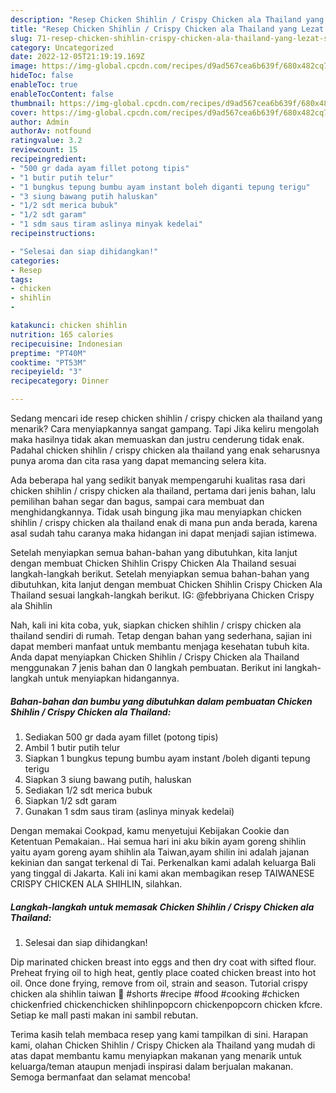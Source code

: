 ```yaml
---
description: "Resep Chicken Shihlin / Crispy Chicken ala Thailand yang Lezat Sekali"
title: "Resep Chicken Shihlin / Crispy Chicken ala Thailand yang Lezat Sekali"
slug: 71-resep-chicken-shihlin-crispy-chicken-ala-thailand-yang-lezat-sekali
category: Uncategorized
date: 2022-12-05T21:19:19.169Z
image: https://img-global.cpcdn.com/recipes/d9ad567cea6b639f/680x482cq70/chicken-shihlin-crispy-chicken-ala-thailand-foto-resep-utama.jpg
hideToc: false
enableToc: true
enableTocContent: false
thumbnail: https://img-global.cpcdn.com/recipes/d9ad567cea6b639f/680x482cq70/chicken-shihlin-crispy-chicken-ala-thailand-foto-resep-utama.jpg
cover: https://img-global.cpcdn.com/recipes/d9ad567cea6b639f/680x482cq70/chicken-shihlin-crispy-chicken-ala-thailand-foto-resep-utama.jpg
author: Admin
authorAv: notfound
ratingvalue: 3.2
reviewcount: 15
recipeingredient:
- "500 gr dada ayam fillet potong tipis"
- "1 butir putih telur"
- "1 bungkus tepung bumbu ayam instant boleh diganti tepung terigu"
- "3 siung bawang putih haluskan"
- "1/2 sdt merica bubuk"
- "1/2 sdt garam"
- "1 sdm saus tiram aslinya minyak kedelai"
recipeinstructions:

- "Selesai dan siap dihidangkan!"
categories:
- Resep
tags:
- chicken
- shihlin
- 

katakunci: chicken shihlin  
nutrition: 165 calories
recipecuisine: Indonesian
preptime: "PT40M"
cooktime: "PT53M"
recipeyield: "3"
recipecategory: Dinner

---
```



Sedang mencari ide resep chicken shihlin / crispy chicken ala thailand yang menarik? Cara menyiapkannya sangat gampang. Tapi Jika keliru mengolah maka hasilnya tidak akan memuaskan dan justru cenderung tidak enak. Padahal chicken shihlin / crispy chicken ala thailand yang enak seharusnya punya aroma dan cita rasa yang dapat memancing selera kita.


Ada beberapa hal yang sedikit banyak mempengaruhi kualitas rasa dari chicken shihlin / crispy chicken ala thailand, pertama dari jenis bahan, lalu pemilihan bahan segar dan bagus, sampai cara membuat dan menghidangkannya. Tidak usah bingung jika mau menyiapkan chicken shihlin / crispy chicken ala thailand enak di mana pun anda berada, karena asal sudah tahu caranya maka hidangan ini dapat menjadi sajian istimewa.

Setelah menyiapkan semua bahan-bahan yang dibutuhkan, kita lanjut dengan membuat Chicken Shihlin Crispy Chicken Ala Thailand sesuai langkah-langkah berikut. Setelah menyiapkan semua bahan-bahan yang dibutuhkan, kita lanjut dengan membuat Chicken Shihlin Crispy Chicken Ala Thailand sesuai langkah-langkah berikut. IG: @febbriyana Chicken Crispy ala Shihlin


Nah, kali ini kita coba, yuk, siapkan chicken shihlin / crispy chicken ala thailand sendiri di rumah. Tetap dengan bahan yang sederhana, sajian ini dapat memberi manfaat untuk membantu menjaga kesehatan tubuh kita. Anda dapat menyiapkan Chicken Shihlin / Crispy Chicken ala Thailand menggunakan 7 jenis bahan dan 0 langkah pembuatan. Berikut ini langkah-langkah untuk menyiapkan hidangannya.

<!--inarticleads1-->

##### Bahan-bahan dan bumbu yang dibutuhkan dalam pembuatan Chicken Shihlin / Crispy Chicken ala Thailand:

1. Sediakan 500 gr dada ayam fillet (potong tipis)
1. Ambil 1 butir putih telur
1. Siapkan 1 bungkus tepung bumbu ayam instant /boleh diganti tepung terigu
1. Siapkan 3 siung bawang putih, haluskan
1. Sediakan 1/2 sdt merica bubuk
1. Siapkan 1/2 sdt garam
1. Gunakan 1 sdm saus tiram (aslinya minyak kedelai)


Dengan memakai Cookpad, kamu menyetujui Kebijakan Cookie dan Ketentuan Pemakaian.. Hai semua hari ini aku bikin ayam goreng shihlin yaitu ayam goreng ayam shihlin ala Taiwan,ayam shilin ini adalah jajanan kekinian dan sangat terkenal di Tai. Perkenalkan kami adalah keluarga Bali yang tinggal di Jakarta. Kali ini kami akan membagikan resep TAIWANESE CRISPY CHICKEN ALA SHIHLIN, silahkan. 

<!--inarticleads2-->

##### Langkah-langkah untuk memasak Chicken Shihlin / Crispy Chicken ala Thailand:


1. Selesai dan siap dihidangkan!

Dip marinated chicken breast into eggs and then dry coat with sifted flour. Preheat frying oil to high heat, gently place coated chicken breast into hot oil. Once done frying, remove from oil, strain and season. Tutorial crispy chicken ala shihlin taiwan 🍗 #shorts #recipe #food #cooking #chicken chickenfried chickenchicken shihlinpopcorn chickenpopcorn chicken kfcre. Setiap ke mall pasti makan ini sambil rebutan. 

Terima kasih telah membaca resep yang kami tampilkan di sini. Harapan kami, olahan Chicken Shihlin / Crispy Chicken ala Thailand yang mudah di atas dapat membantu kamu menyiapkan makanan yang menarik untuk keluarga/teman ataupun menjadi inspirasi dalam berjualan makanan. Semoga bermanfaat dan selamat mencoba!
